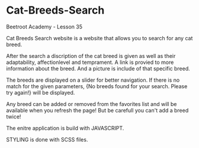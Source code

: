 # Cat-Breeds-Search
Beetroot Academy - Lesson 35

Cat Breeds Search website is a website that allows you to search for any cat breed.

  After the search a discription of the cat breed is given
   as well as their adaptability, affectionlevel and temprament.
   A link is provied to more information about the breed.
   And a picture is include of that specific breed.
   
 The breeds are displayed on a slider for better navigation.
 If there is no match for the given parameters, {No breeds found for your search. Please try again!} will be displayed.
   
 Any breed can be added or removed from the favorites list and will be available when you refresh the page!
  But be carefull you can't add a breed twice!

The enitre application is build with JAVASCRIPT.  

STYLING is done with SCSS files.
